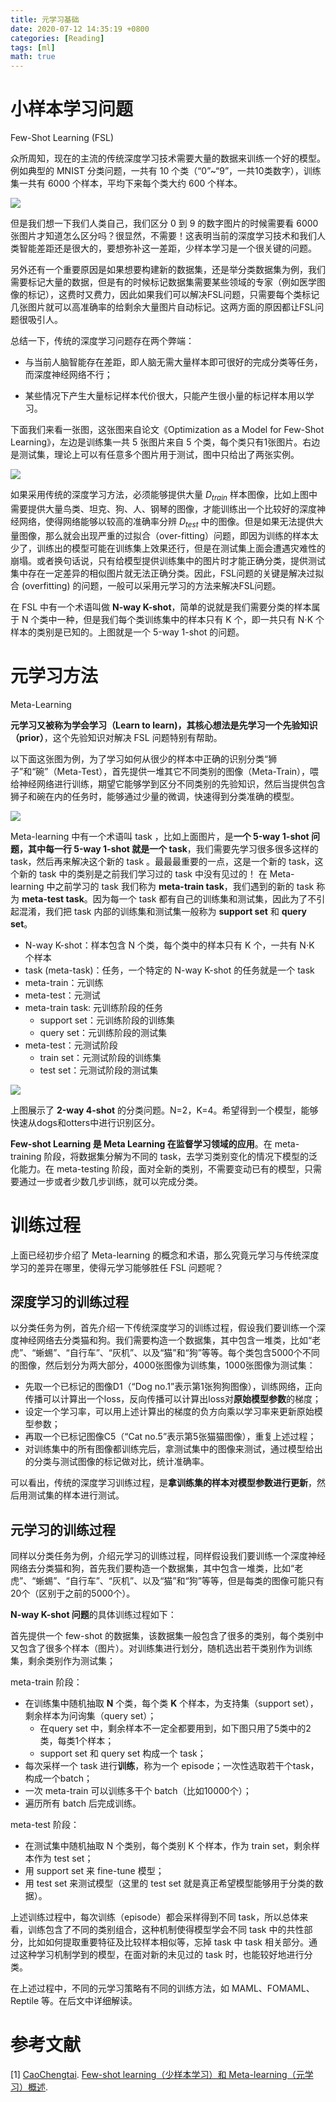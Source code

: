 ```yaml
---
title: 元学习基础
date: 2020-07-12 14:35:19 +0800
categories: [Reading]
tags: [ml]
math: true
---
```


<head>
    <script src="https://cdn.mathjax.org/mathjax/latest/MathJax.js?config=TeX-AMS-MML_HTMLorMML" type="text/javascript"></script>
    <script type="text/x-mathjax-config">
        MathJax.Hub.Config({
            tex2jax: {
            skipTags: ['script', 'noscript', 'style', 'textarea', 'pre'],
            inlineMath: [['$','$']]
            }
        });
    </script>
</head>

# 小样本学习问题

Few-Shot Learning (FSL)

众所周知，现在的主流的传统深度学习技术需要大量的数据来训练一个好的模型。例如典型的 MNIST 分类问题，一共有 10 个类（“0”~“9”，一共10类数字），训练集一共有 6000 个样本，平均下来每个类大约 600 个样本。

![](\assets\img\postsimg\20200713\0.jpg)

但是我们想一下我们人类自己，我们区分 0 到 9 的数字图片的时候需要看 6000 张图片才知道怎么区分吗？很显然，不需要！这表明当前的深度学习技术和我们人类智能差距还是很大的，要想弥补这一差距，少样本学习是一个很关键的问题。

另外还有一个重要原因是如果想要构建新的数据集，还是举分类数据集为例，我们需要标记大量的数据，但是有的时候标记数据集需要某些领域的专家（例如医学图像的标记），这费时又费力，因此如果我们可以解决FSL问题，只需要每个类标记几张图片就可以高准确率的给剩余大量图片自动标记。这两方面的原因都让FSL问题很吸引人。

总结一下，传统的深度学习问题存在两个弊端：

- 与当前人脑智能存在差距，即人脑无需大量样本即可很好的完成分类等任务，而深度神经网络不行；

- 某些情况下产生大量标记样本代价很大，只能产生很小量的标记样本用以学习。

下面我们来看一张图，这张图来自论文《Optimization as a Model for Few-Shot Learning》，左边是训练集一共 5 张图片来自 5 个类，每个类只有1张图片。右边是测试集，理论上可以有任意多个图片用于测试，图中只给出了两张实例。

![](\assets\img\postsimg\20200713\1.jpg)

如果采用传统的深度学习方法，必须能够提供大量 $D_{train}$ 样本图像，比如上图中需要提供大量鸟类、坦克、狗、人、钢琴的图像，才能训练出一个比较好的深度神经网络，使得网络能够以较高的准确率分辨 $D_{test}$ 中的图像。但是如果无法提供大量图像，那么就会出现严重的过拟合（over-fitting）问题，即因为训练的样本太少了，训练出的模型可能在训练集上效果还行，但是在测试集上面会遭遇灾难性的崩塌。或者换句话说，只有给模型提供训练集中的图片时才能正确分类，提供测试集中存在一定差异的相似图片就无法正确分类。因此，FSL问题的关键是解决过拟合 (overfitting) 的问题，一般可以采用元学习的方法来解决FSL问题。

在 FSL 中有一个术语叫做 **N-way K-shot**，简单的说就是我们需要分类的样本属于 N 个类中一种，但是我们每个类训练集中的样本只有 K 个，即一共只有 N$\cdot$K 个样本的类别是已知的。上图就是一个 5-way 1-shot 的问题。

# 元学习方法

Meta-Learning

**元学习又被称为学会学习（Learn to learn)，其核心想法是先学习一个先验知识（prior）**，这个先验知识对解决 FSL 问题特别有帮助。

以下面这张图为例，为了学习如何从很少的样本中正确的识别分类“狮子”和“碗”（Meta-Test），首先提供一堆其它不同类别的图像（Meta-Train），喂给神经网络进行训练，期望它能够学到区分不同类别的先验知识，然后当提供包含狮子和碗在内的任务时，能够通过少量的微调，快速得到分类准确的模型。

![](\assets\img\postsimg\20200713\2.1.jpg)

Meta-learning 中有一个术语叫 task ，比如上面图片，是**一个 5-way 1-shot 问题，其中每一行 5-way 1-shot 就是一个 task**，我们需要先学习很多很多这样的 task，然后再来解决这个新的 task 。最最最重要的一点，这是一个新的 task，这个新的 task 中的类别是之前我们学习过的 task 中没有见过的！ 在 Meta-learning 中之前学习的 task 我们称为 **meta-train task**，我们遇到的新的 task 称为 **meta-test task**。因为每一个 task 都有自己的训练集和测试集，因此为了不引起混淆，我们把 task 内部的训练集和测试集一般称为 **support set** 和 **query set**。

- N-way K-shot：样本包含 N 个类，每个类中的样本只有 K 个，一共有 N$\cdot$K 个样本
- task (meta-task)：任务，一个特定的 N-way K-shot 的任务就是一个 task
- meta-train：元训练
- meta-test：元测试
- meta-train task: 元训练阶段的任务
  - support set：元训练阶段的训练集
  - query set：元训练阶段的测试集
- meta-test：元测试阶段
  - train set：元测试阶段的训练集
  - test set：元测试阶段的测试集

![](\assets\img\postsimg\20200713\5.jpg)

上图展示了 **2-way 4-shot** 的分类问题。N=2，K=4。希望得到一个模型，能够快速从dogs和otters中进行识别区分。

**Few-shot Learning 是 Meta Learning 在监督学习领域的应用**。在 meta-training 阶段，将数据集分解为不同的 task，去学习类别变化的情况下模型的泛化能力。在 meta-testing 阶段，面对全新的类别，不需要变动已有的模型，只需要通过一步或者少数几步训练，就可以完成分类。

# 训练过程

上面已经初步介绍了 Meta-learning 的概念和术语，那么究竟元学习与传统深度学习的差异在哪里，使得元学习能够胜任 FSL 问题呢？

## 深度学习的训练过程

以分类任务为例，首先介绍一下传统深度学习的训练过程，假设我们要训练一个深度神经网络去分类猫和狗。我们需要构造一个数据集，其中包含一堆类，比如“老虎”、“蜥蜴”、“自行车”、“灰机”、以及“猫”和“狗”等等。每个类包含5000个不同的图像，然后划分为两大部分，4000张图像为训练集，1000张图像为测试集：

- 先取一个已标记的图像D1（“Dog no.1”表示第1张狗狗图像），训练网络，正向传播可以计算出一个loss，反向传播可以计算出loss对**原始模型参数**的梯度；
- 设定一个学习率，可以用上述计算出的梯度的负方向乘以学习率来更新原始模型参数；
- 再取一个已标记图像C5（“Cat no.5”表示第5张猫猫图像），重复上述过程；
- 对训练集中的所有图像都训练完后，拿测试集中的图像来测试，通过模型给出的分类与测试图像的标记做对比，统计准确率。

可以看出，传统的深度学习训练过程，是**拿训练集的样本对模型参数进行更新**，然后用测试集的样本进行测试。

## 元学习的训练过程

同样以分类任务为例，介绍元学习的训练过程，同样假设我们要训练一个深度神经网络去分类猫和狗，首先我们要构造一个数据集，其中包含一堆类，比如“老虎”、“蜥蜴”、“自行车”、“灰机”、以及“猫”和“狗”等等，但是每类的图像可能只有20个（区别于之前的5000个）。

**N-way K-shot 问题**的具体训练过程如下：

首先提供一个 few-shot 的数据集，该数据集一般包含了很多的类别，每个类别中又包含了很多个样本（图片）。对训练集进行划分，随机选出若干类别作为训练集，剩余类别作为测试集；

 meta-train 阶段：

- 在训练集中随机抽取 **N** 个类，每个类 **K** 个样本，为支持集（support set），剩余样本为问询集（query set）；
  - 在query set 中，剩余样本不一定全都要用到，如下图只用了5类中的2类，每类1个样本；
  - support set 和 query set 构成一个 task；
- 每次采样一个 task 进行**训练**，称为一个 episode；一次性选取若干个task，构成一个batch；
- 一次 meta-train 可以训练多干个 batch（比如10000个）；
- 遍历所有 batch 后完成训练。

meta-test 阶段：

- 在测试集中随机抽取 N 个类别，每个类别 K 个样本，作为 train set，剩余样本作为 test set；
- 用 support set 来 fine-tune 模型；
- 用 test set 来测试模型（这里的 test set 就是真正希望模型能够用于分类的数据）。

上述训练过程中，每次训练（episode）都会采样得到不同 task，所以总体来看，训练包含了不同的类别组合，这种机制使得模型学会不同 task 中的共性部分，比如如何提取重要特征及比较样本相似等，忘掉 task 中 task 相关部分。通过这种学习机制学到的模型，在面对新的未见过的 task 时，也能较好地进行分类。

在上述过程中，不同的元学习策略有不同的训练方法，如 MAML、FOMAML、Reptile 等。在后文中详细解读。

# 参考文献

<span id="ref1">[1]</span>  [CaoChengtai](https://blog.csdn.net/weixin_37589575). [Few-shot learning（少样本学习）和 Meta-learning（元学习）概述](https://blog.csdn.net/weixin_37589575/article/details/92801610).